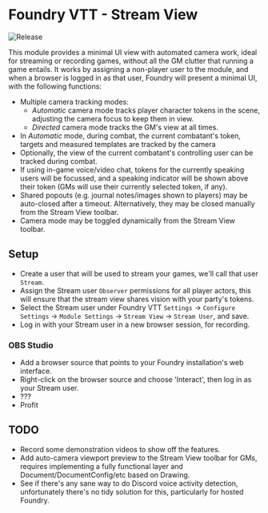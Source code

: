 # Foundry VTT - Stream View

![Release](https://github.com/sPOiDar/fvtt-module-stream-view/workflows/Release/badge.svg)

This module provides a minimal UI view with automated camera work, ideal for streaming or recording games, without all the GM clutter that running a game entails. It works by assigning a non-player user to the module, and when a browser is logged in as that user, Foundry will present a minimal UI, with the following functions:

- Multiple camera tracking modes:
  - _Automatic_ camera mode tracks player character tokens in the scene, adjusting the camera focus to keep them in view.
  - _Directed_ camera mode tracks the GM's view at all times.
- In _Automatic_ mode, during combat, the current combatant's token, targets and measured templates are tracked by the camera
- Optionally, the view of the current combatant's controlling user can be tracked during combat.
- If using in-game voice/video chat, tokens for the currently speaking users will be focussed, and a speaking indicator will be shown above their token (GMs will use their currently selected token, if any).
- Shared popouts (e.g. journal notes/images shown to players) may be auto-closed after a timeout. Alternatively, they may be closed manually from the Stream View toolbar.
- Camera mode may be toggled dynamically from the Stream View toolbar.

## Setup

- Create a user that will be used to stream your games, we'll call that user `Stream`.
- Assign the Stream user `Observer` permissions for all player actors, this will ensure that the stream view shares vision with your party's tokens.
- Select the Stream user under Foundry VTT `Settings` -> `Configure Settings` -> `Module Settings` -> `Stream View` -> `Stream User`, and save.
- Log in with your Stream user in a new browser session, for recording.

### OBS Studio

- Add a browser source that points to your Foundry installation's web interface.
- Right-click on the browser source and choose 'Interact', then log in as your Stream user.
- ???
- Profit

## TODO

- Record some demonstration videos to show off the features.
- Add auto-camera viewport preview to the Stream View toolbar for GMs, requires implementing a fully functional layer and Document/DocumentConfig/etc based on Drawing.
- See if there's any sane way to do Discord voice activity detection, unfortunately there's no tidy solution for this, particularly for hosted Foundry.
